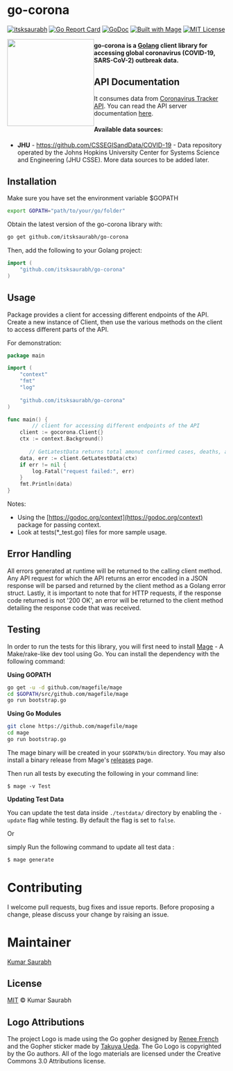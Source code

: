 
# go-corona

[![itsksaurabh](https://circleci.com/gh/itsksaurabh/go-corona.svg?style=shield)](https://circleci.com/gh/itsksaurabh/workflows/go-corona/tree/master)
[![Go Report Card](https://goreportcard.com/badge/github.com/itsksaurabh/go-corona)](https://goreportcard.com/report/github.com/itsksaurabh/go-corona)
[![GoDoc](https://godoc.org/github.com/itsksaurabh/go-corona?status.svg)](https://godoc.org/github.com/itsksaurabh/go-corona)
[![Built with Mage](https://magefile.org/badge.svg)](https://magefile.org)
[![MIT License](https://img.shields.io/github/license/itsksaurabh/go-corona?style=social)](https://github.com/itsksaurabh/go-corona/blob/master/LICENSE)

<img style="float:left;" width="200" src="./assets/logo.png"> 

#### go-corona is a [Golang](http://golang.org/) client library for accessing global coronavirus (COVID-19, SARS-CoV-2) outbreak data.

## API Documentation
It consumes data from [Coronavirus Tracker API](https://github.com/ExpDev07/coronavirus-tracker-api). You can read the API server documentation [here](https://github.com/ExpDev07/coronavirus-tracker-api).

#### Available data sources:

* **JHU** - https://github.com/CSSEGISandData/COVID-19 - Data repository operated by the Johns Hopkins University Center for Systems Science and Engineering (JHU CSSE). More data sources to be added later.

## Installation

Make sure you have set the environment variable $GOPATH

```bash
export GOPATH="path/to/your/go/folder"
```

Obtain the latest version of the  go-corona library with:

```bash
go get github.com/itsksaurabh/go-corona
```

Then, add the following to your Golang project:

```go
import (
	"github.com/itsksaurabh/go-corona"
)
```

## Usage
Package provides a client for accessing different endpoints of the API.
Create a new instance of Client, then use the various methods on the client to access different parts of the API.

For demonstration:
```go
package main

import (
	"context"
	"fmt"
	"log"
	
	"github.com/itsksaurabh/go-corona"
)

func main() {
        // client for accessing different endpoints of the API
	client := gocorona.Client{}
	ctx := context.Background()
    
       // GetLatestData returns total amonut confirmed cases, deaths, and recoveries.
	data, err := client.GetLatestData(ctx)
	if err != nil {
		log.Fatal("request failed:", err)
	}
	fmt.Println(data)
}

  ```
Notes:
* Using the  [https://godoc.org/context](https://godoc.org/context) package for passing context.
* Look at tests(*_test.go) files for more sample usage.

## Error Handling

All errors generated at runtime will be returned to the calling client method. Any API request for which the API returns an error encoded in a JSON response will be parsed and returned by the client method as a Golang error struct. Lastly, it is important to note that for HTTP requests, if the response code returned is not '200 OK', an error will be returned to the client method detailing the response code that was received.

## Testing

In order to run the tests for this library, you will first need to install [Mage](https://magefile.org/) - A Make/rake-like dev tool using Go. You can install the dependency with the following command:

**Using GOPATH**

```bash
go get -u -d github.com/magefile/mage
cd $GOPATH/src/github.com/magefile/mage
go run bootstrap.go
```

**Using Go Modules**

```bash
git clone https://github.com/magefile/mage
cd mage
go run bootstrap.go
```
The mage binary will be created in your `$GOPATH/bin` directory.
You may also install a binary release from Mage's [releases](https://github.com/magefile/mage/releases) page.

Then run all tests by executing the following in your command line:
    
 	$ mage -v Test

**Updating Test Data**

You can update the test data inside `./testdata/` directory by enabling the `-update` flag while testing. By default the flag is set to `false`.

Or

simply Run the following command to update all test data :

```sh
$ mage generate
```


# Contributing
I welcome pull requests, bug fixes and issue reports. Before proposing a change, please discuss your change by raising an issue.

# Maintainer 

[Kumar Saurabh](https://in.linkedin.com/in/itsksaurabh)

## License

[MIT](LICENSE) © Kumar Saurabh

## Logo Attributions

The project Logo is made using the Go gopher designed by [Renee French](http://reneefrench.blogspot.com/) and the Gopher sticker made by [Takuya Ueda](https://twitter.com/tenntenn). The Go Logo is copyrighted by the Go authors. All of the logo materials are licensed under the Creative Commons 3.0 Attributions license.
